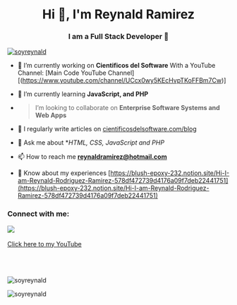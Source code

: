 <h1 align="center">Hi 👋, I'm Reynald Ramirez</h1>
<h3 align="center">I am a Full Stack Developer 👑</h3>

<p align="left"> <a href="https://twitter.com/soyreynald" target="blank"><img src="https://img.shields.io/twitter/follow/soyreynald?logo=twitter&style=for-the-badge" alt="soyreynald" /></a> </p>

- 🔭 I’m currently working on **Cientificos del Software** With a YouTube Channel: [Main Code YouTube Channel][(https://www.youtube.com/channel/UCcx0wy5KEcHvpTKoFFBm7Cw)]

- 🌱 I’m currently learning **JavaScript, and PHP**

- > I’m looking to collaborate on **Enterprise Software Systems and Web Apps**

- 📝 I regularly write articles on [cientificosdelsoftware.com/blog](cientificosdelsoftware.com/blog)

- 💬 Ask me about **HTML, CSS, JavaScript and PHP*

- 📫 How to reach me **reynaldramirez@hotmail.com**

- 📄 Know about my experiences [https://blush-epoxy-232.notion.site/Hi-I-am-Reynald-Rodriguez-Ramirez-578df472739d4176a09f7deb22441751](https://blush-epoxy-232.notion.site/Hi-I-am-Reynald-Rodriguez-Ramirez-578df472739d4176a09f7deb22441751)

<h3 align="left">Connect with me:</h3>
<a href="https://www.youtube.com/channel/UCcx0wy5KEcHvpTKoFFBm7Cw"><img align="center"/><img src="https://lh3.googleusercontent.com/u/0/drive-viewer/AKGpihby5QIErgSjJhya35vy3FZLvgPN5fYwOp2hlGMBD1RKXuJtXomBWBVRjv6jMVd3SVfAUJlpcQlDoE63eTE0MiMnh3xatO_DjCk=w450-h720" widt="24" /><br/><br/> Click here to my YouTube</a>
<br/><br/>
<br/><br/>
<p><img align="center" src="https://github-readme-stats.vercel.app/api/top-langs?username=soyreynald&show_icons=true&locale=en&layout=compact" alt="soyreynald" /></p>

<p><img align="center" src="https://github-readme-streak-stats.herokuapp.com/?user=soyreynald&" alt="soyreynald" /></p>
